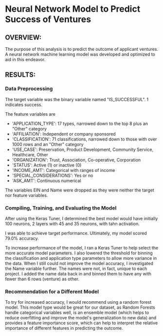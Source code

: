 # Neural Network Model to Predict Success of Ventures
## OVERVIEW:
The purpose of this analysis is to predict the outcome of applicant ventures. A neural network machine learning model was developed and optimized to aid in this endeavor. 

## RESULTS:

### Data Preprocessing

The target variable was the binary variable named "IS_SUCCESSFUL". 1 indicates success. 

The feature variables are 
* 'APPLICATION_TYPE': 17 types, narrowed down to the top 8 plus an "Other" category
* 'AFFILIATION': Independent or company sponsored
* 'CLASSIFICATION': 71 classifications, narrowed down to those with over 1000 rows and an "Other" category
* 'USE_CASE': Preservation, Product Development, Community Service, Healthcare, Other
* 'ORGANIZATION': Trust, Association, Co-operative, Corporation
* 'STATUS': Active (1) or inactive (0)
* 'INCOME_AMT': Categorical with ranges of income
* 'SPECIAL_CONSIDERATIONS': Yes or no
* 'ASK_AMT': Continuous numerical

The variables EIN and Name were dropped as they were neither the target nor feature variables. 

### Compiling, Training, and Evaluating the Model

After using the Keras Tuner, I determined the best model would have initially 100 neurons, 2 layers with 45 and 35 neurons, with tahn activation. 

I was able to achieve target performance. Ultimately, my model scored 79.0% accuracy. 

To increase performance of the model, I ran a Keras Tuner to help select the more accurate model parameters. I also lowered the threshold for binning the classification and application type parameters to allow more variance in the data. When I still could not improve the model accuracy, I investigated the Name variable further. The names were not, in fact, unique to each project. I added the name data back in and binned them to have any with fewer than 6 rows (venture) as other. 

### Recommendation for a Different Model

To try for increased accuracy, I would recommend using a random forest model. This model type would be great for our dataset, as Random Forests handle categorical variables well, is an ensemble model (which helps to reduce overfitting and improve the model's generalization to new data) and provides a feature importance score, which can help to interpret the relative importance of different features in predicting the outcome.
